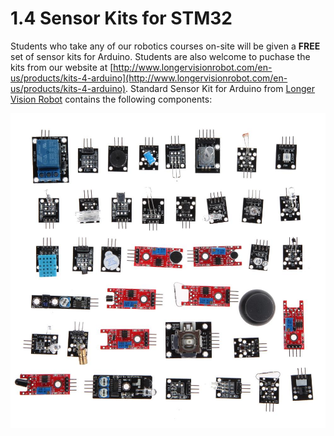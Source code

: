 # 1.4 Sensor Kits for STM32

Students who take any of our robotics courses on-site will be given a **FREE** set of sensor kits for Arduino. Students are also welcome to puchase the kits from our website at [http://www.longervisionrobot.com/en-us/products/kits-4-arduino](http://www.longervisionrobot.com/en-us/products/kits-4-arduino). Standard Sensor Kit for Arduino from [Longer Vision Robot](http://www.longervisionrobot.com) contains the following components:

<p align="center">

![Image](./allsensors.jpg)

</p>